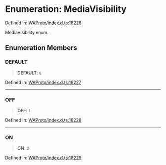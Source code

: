 # Enumeration: MediaVisibility

Defined in: [WAProto/index.d.ts:18226](https://github.com/Fokusdotid/bail/blob/82f46c566476ac566bfd781dede14412fcdfb787/WAProto/index.d.ts#L18226)

MediaVisibility enum.

## Enumeration Members

### DEFAULT

> **DEFAULT**: `0`

Defined in: [WAProto/index.d.ts:18227](https://github.com/Fokusdotid/bail/blob/82f46c566476ac566bfd781dede14412fcdfb787/WAProto/index.d.ts#L18227)

***

### OFF

> **OFF**: `1`

Defined in: [WAProto/index.d.ts:18228](https://github.com/Fokusdotid/bail/blob/82f46c566476ac566bfd781dede14412fcdfb787/WAProto/index.d.ts#L18228)

***

### ON

> **ON**: `2`

Defined in: [WAProto/index.d.ts:18229](https://github.com/Fokusdotid/bail/blob/82f46c566476ac566bfd781dede14412fcdfb787/WAProto/index.d.ts#L18229)
